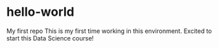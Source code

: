 # hello-world
My first repo
This is my first time working in this environment. 
Excited to start this Data Science course!
